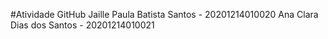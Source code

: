 #Atividade GitHub
Jaille Paula Batista Santos - 20201214010020
Ana Clara Dias dos Santos - 20201214010021